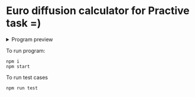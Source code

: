 # Euro diffusion calculator for Practive task =)

<details>
  <summary>Program preview</summary>
  
  ![image](https://user-images.githubusercontent.com/36267960/164944806-2c0f5f3b-bed5-4839-ab13-ce9a673c48d2.png)
</details>


To run program: 

```
npm i
npm start
```

To run test cases

```
npm run test
```
